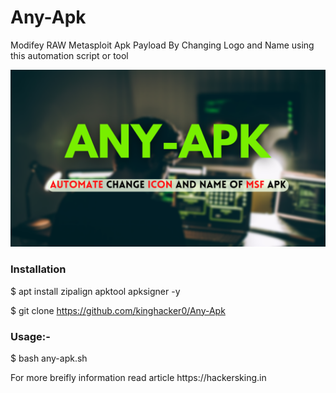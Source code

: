 # Any-Apk
Modifey RAW Metasploit Apk Payload By Changing Logo and Name using this automation script or tool

![alt text](https://github.com/kinghacker0/Any-Apk/blob/master/Any-Apk.png)

<h3>Installation</h3>

$ apt install zipalign apktool apksigner -y

$ git clone https://github.com/kinghacker0/Any-Apk

<h3>Usage:-</h3>

$ bash any-apk.sh

<p>
For more breifly information read article https://hackersking.in
</p>
